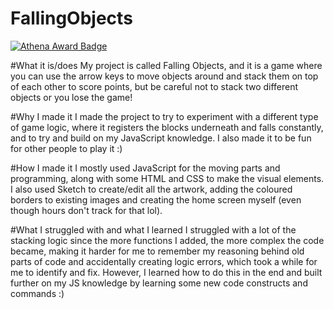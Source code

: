 # FallingObjects

[![Athena Award Badge](https://img.shields.io/endpoint?url=https%3A%2F%2Faward.athena.hackclub.com%2Fapi%2Fbadge)](https://award.athena.hackclub.com?utm_source=readme)

#What it is/does
My project is called Falling Objects, and it is a game where you can use the arrow keys to move objects around and stack them on top of each other to score points, but be careful not to stack two different objects or you lose the game!

#Why I made it
I made the project to try to experiment with a different type of game logic, where it registers the blocks underneath and falls constantly, and to try and build on my JavaScript knowledge. I also made it to be fun for other people to play it :)

#How I made it
I mostly used JavaScript for the moving parts and programming, along with some HTML and CSS to make the visual elements. I also used Sketch to create/edit all the artwork, adding the coloured borders to existing images and creating the home screen myself (even though hours don't track for that lol).

#What I struggled with and what I learned
I struggled with a lot of the stacking logic since the more functions I added, the more complex the code became, making it harder for me to remember my reasoning behind old parts of code and accidentally creating logic errors, which took a while for me to identify and fix. However, I learned how to do this in the end and built further on my JS knowledge by learning some new code constructs and commands :)